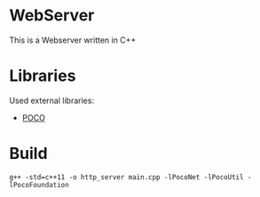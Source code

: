 # WebServer

This is a Webserver written in C++

# Libraries

Used external libraries:
* [POCO](https://github.com/pocoproject/poco)

# Build 

`g++ -std=c++11 -o http_server main.cpp -lPocoNet -lPocoUtil -lPocoFoundation`
